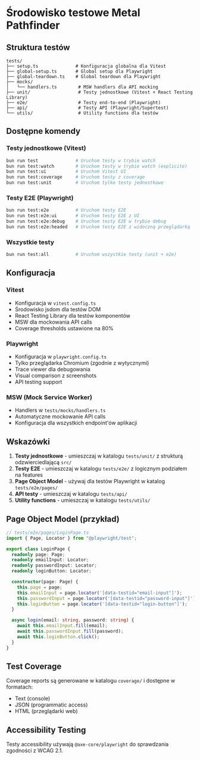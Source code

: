 # Środowisko testowe Metal Pathfinder

## Struktura testów

```
tests/
├── setup.ts              # Konfiguracja globalna dla Vitest
├── global-setup.ts       # Global setup dla Playwright
├── global-teardown.ts    # Global teardown dla Playwright
├── mocks/
│   └── handlers.ts        # MSW handlers dla API mocking
├── unit/                  # Testy jednostkowe (Vitest + React Testing Library)
├── e2e/                   # Testy end-to-end (Playwright)
├── api/                   # Testy API (Playwright/Supertest)
└── utils/                 # Utility functions dla testów
```

## Dostępne komendy

### Testy jednostkowe (Vitest)

```bash
bun run test              # Uruchom testy w trybie watch
bun run test:watch        # Uruchom testy w trybie watch (explicite)
bun run test:ui           # Uruchom Vitest UI
bun run test:coverage     # Uruchom testy z coverage
bun run test:unit         # Uruchom tylko testy jednostkowe
```

### Testy E2E (Playwright)

```bash
bun run test:e2e          # Uruchom testy E2E
bun run test:e2e:ui       # Uruchom testy E2E z UI
bun run test:e2e:debug    # Uruchom testy E2E w trybie debug
bun run test:e2e:headed   # Uruchom testy E2E z widoczną przeglądarką
```

### Wszystkie testy

```bash
bun run test:all          # Uruchom wszystkie testy (unit + e2e)
```

## Konfiguracja

### Vitest

- Konfiguracja w `vitest.config.ts`
- Środowisko jsdom dla testów DOM
- React Testing Library dla testów komponentów
- MSW dla mockowania API calls
- Coverage thresholds ustawione na 80%

### Playwright

- Konfiguracja w `playwright.config.ts`
- Tylko przeglądarka Chromium (zgodnie z wytycznymi)
- Trace viewer dla debugowania
- Visual comparison z screenshots
- API testing support

### MSW (Mock Service Worker)

- Handlers w `tests/mocks/handlers.ts`
- Automatyczne mockowanie API calls
- Konfiguracja dla wszystkich endpoint'ów aplikacji

## Wskazówki

1. **Testy jednostkowe** - umieszczaj w katalogu `tests/unit/` z strukturą odzwierciedlającą `src/`
2. **Testy E2E** - umieszczaj w katalogu `tests/e2e/` z logicznym podziałem na features
3. **Page Object Model** - używaj dla testów Playwright w katalog `tests/e2e/pages/`
4. **API testy** - umieszczaj w katalogu `tests/api/`
5. **Utility functions** - umieszczaj w katalogu `tests/utils/`

## Page Object Model (przykład)

```typescript
// tests/e2e/pages/LoginPage.ts
import { Page, Locator } from "@playwright/test";

export class LoginPage {
  readonly page: Page;
  readonly emailInput: Locator;
  readonly passwordInput: Locator;
  readonly loginButton: Locator;

  constructor(page: Page) {
    this.page = page;
    this.emailInput = page.locator('[data-testid="email-input"]');
    this.passwordInput = page.locator('[data-testid="password-input"]');
    this.loginButton = page.locator('[data-testid="login-button"]');
  }

  async login(email: string, password: string) {
    await this.emailInput.fill(email);
    await this.passwordInput.fill(password);
    await this.loginButton.click();
  }
}
```

## Test Coverage

Coverage reports są generowane w katalogu `coverage/` i dostępne w formatach:

- Text (console)
- JSON (programmatic access)
- HTML (przeglądarki web)

## Accessibility Testing

Testy accessibility używają `@axe-core/playwright` do sprawdzania zgodności z WCAG 2.1.
